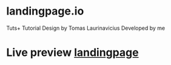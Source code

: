 # landingpage.io

Tuts+ Tutorial
Design by Tomas Laurinavicius
Developed by me

# Live preview [landingpage](https://mdhdesign.github.io/landingpage.io/) 
